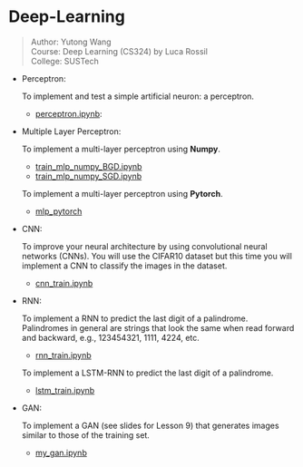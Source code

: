 # Deep-Learning
> Author: Yutong Wang  
> Course: Deep Learning (CS324) by Luca Rossil  
> College: SUSTech

- Perceptron:
  
  To implement and test a simple artificial neuron: a perceptron.
  - [perceptron.ipynb](https://github.com/RainyTong/Deep-Learning/blob/master/MLPandPerceptron/Part1%20Perceptron/perceptron.ipynb):

    
- Multiple Layer Perceptron:

  To implement a multi-layer perceptron using **Numpy**.
  
  - [train_mlp_numpy_BGD.ipynb](https://github.com/RainyTong/Deep-Learning/blob/master/MLPandPerceptron/Part2%20MLP_Numpy/train_mlp_numpy_BGD.ipynb)
  - [train_mlp_numpy_SGD.ipynb](https://github.com/RainyTong/Deep-Learning/blob/master/MLPandPerceptron/Part2%20MLP_Numpy/train_mlp_numpy_SGD.ipynb)
  
  To implement a multi-layer perceptron using **Pytorch**.
  - [mlp_pytorch](https://github.com/RainyTong/Deep-Learning/tree/master/CNN_RNN/Part1%20MLP_PyTorch)
  
- CNN:

  To improve your neural architecture by using convolutional neural networks (CNNs). You will use the CIFAR10 dataset but this time you will implement a CNN to classify the images in the dataset.
  
  - [cnn_train.ipynb](https://github.com/RainyTong/Deep-Learning/blob/master/CNN_RNN/Part2%20CNN/cnn_train.ipynb)
 
 - RNN:
  
    To implement a RNN to predict the last digit of a palindrome. Palindromes in general are strings that look the same when read forward and backward, e.g., 123454321, 1111, 4224, etc.
  
    - [rnn_train.ipynb](https://github.com/RainyTong/Deep-Learning/blob/master/CNN_RNN/Part3%20RNN/rnn_train.ipynb)
  
    To implement a LSTM-RNN to predict the last digit of a palindrome. 
  
    - [lstm_train.ipynb](https://github.com/RainyTong/Deep-Learning/blob/master/LSTM_GAN/Part1%20LSTM/lstm_train.ipynb)
  
- GAN:

  To implement a GAN (see slides for Lesson 9) that generates images similar to those of the training set.
  
  - [my_gan.ipynb](https://github.com/RainyTong/Deep-Learning/blob/master/LSTM_GAN/Part2%20GAN/my_gan.ipynb)
  
